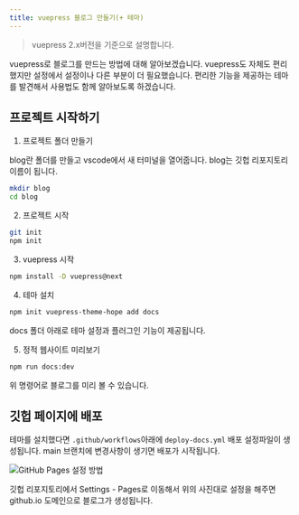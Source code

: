 ```yaml
---
title: vuepress 블로그 만들기(+ 테마)
---
```


> vuepress 2.x버전을 기준으로 설명합니다.

vuepress로 블로그를 만드는 방법에 대해 알아보겠습니다.
vuepress도 자체도 편리했지만 설정에서 설정이나 다른 부분이 더 필요했습니다.
편리한 기능을 제공하는 테마를 발견해서 사용법도 함께 알아보도록 하겠습니다.

## 프로젝트 시작하기

1. 프로젝트 폴더 만들기

blog란 폴더를 만들고 vscode에서 새 터미널을 열어줍니다.
blog는 깃헙 리포지토리 이름이 됩니다.

```sh
mkdir blog
cd blog
```

2. 프로젝트 시작

```sh
git init
npm init
```

3. vuepress 시작

```sh
npm install -D vuepress@next
```

4. 테마 설치

```sh
npm init vuepress-theme-hope add docs
```

docs 폴더 아래로 테마 설정과 플러그인 기능이 제공됩니다.

5. 정적 웹사이트 미리보기

```sh
npm run docs:dev
```

위 명령어로 블로그를 미리 볼 수 있습니다.

## 깃헙 페이지에 배포

테마를 설치했다면 `.github/workflows`아래에 `deploy-docs.yml` 배포 설정파일이 생성됩니다.
main 브랜치에 변경사항이 생기면 배포가 시작됩니다.

![GitHub Pages 설정 방법](https://github.com/Zamoca42/blog/assets/96982072/b2e50e1d-2314-4900-b360-0f8d6b359a1d)

깃헙 리포지토리에서 Settings - Pages로 이동해서 위의 사진대로 설정을 해주면 github.io 도메인으로 블로그가 생성됩니다.
